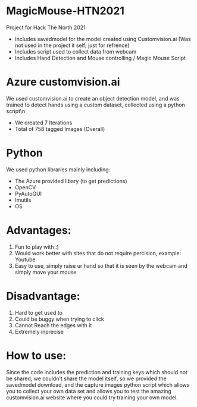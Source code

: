 # MagicMouse-HTN2021
Project for Hack The North 2021

- Includes savedmodel for the model created using Customvision.ai (Was not used in the project it self; just for refrence)
- Includes script used to collect data from webcam
- Includes Hand Detection and Mouse controlling / Magic Mouse Script

# Azure customvision.ai
We used customvision.ai to create an object detection model, and was trained to detect hands using a custom dataset, collected using a python script\n
- We created 7 Iterations
- Total of 758 tagged Images (Overall)

# Python
We used python libraries mainly including:
- The Azure provided libary (to get predictions)
- OpenCV
- PyAutoGUI
- Imutils
- OS

# Advantages:
1. Fun to play with :)
2. Would work better with sites that do not require percision, example: Youtube 
3. Easy to use, simply raise ur hand so that it is seen by the webcam and simply move your mouse

# Disadvantage:
1. Hard to get used to
2. Could be buggy when trying to click
3. Cannot Reach the edges with it
4. Extremely inprecise

# How to use:
Since the code includes the prediction and training keys which should not be shared, we couldn't share the model itself, so we provided the savedmodel download, and the capture images python script which allows you to collect your own data set and allows you to test the amazing customvision.ai website where you could try training your own model.

